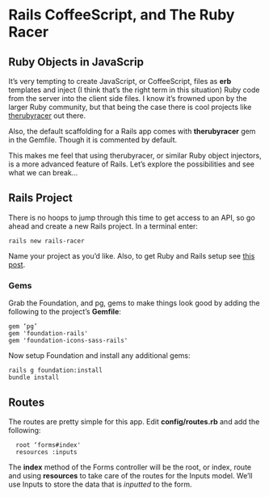 # Rails CoffeeScript, and The Ruby Racer

## Ruby Objects in JavaScrip

It’s very tempting to create JavaScript, or CoffeeScript, files as **erb** templates and inject (I think that’s the right term in this situation) Ruby code from the server into the client side files.  I know it’s frowned upon by the larger Ruby community, but that being the case there is cool projects like [therubyracer](https://github.com/cowboyd/therubyracer) out there.

Also, the default scaffolding for a Rails app comes with **therubyracer** gem in the Gemfile.  Though it is commented by default.

This makes me feel that using therubyracer, or similar Ruby object injectors, is a more advanced feature of Rails.  Let’s explore the possibilities and see what we can break…

## Rails Project

There is no hoops to jump through this time to get access to an API, so go ahead and create a new Rails project.  In a terminal enter:

```
rails new rails-racer
```

Name your project as you’d like.  Also, to get Ruby and Rails setup see [this post](http://devblog.boonecommunitynetwork.com/ruby-rails-and-passenger/).

### Gems

Grab the Foundation, and pg, gems to make things look good by adding the following to the project’s **Gemfile**:

```
gem ‘pg’
gem 'foundation-rails'
gem 'foundation-icons-sass-rails'
```

Now setup Foundation and install any additional gems:

```
rails g foundation:install
bundle install
```

## Routes

The routes are pretty simple for this app.  Edit **config/routes.rb** and add the following:

```
  root ‘forms#index'
  resources :inputs
```

The **index** method of the Forms controller will be the root, or index, route and using **resources** to take care of the routes for the Inputs model.  We’ll use Inputs to store the data that is *inputted* to the form.

